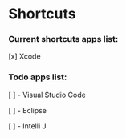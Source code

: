 # Shortcuts

### Current shortcuts apps list:

[x] Xcode

### Todo apps list:

[ ] - Visual Studio Code

[ ] - Eclipse

[ ] - Intelli J